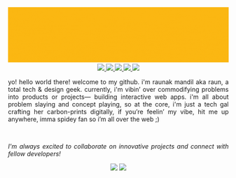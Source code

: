 <img src="https://github.com/raunnieo/raunnieo/blob/main/raunnieo.gif" alt="“hey, its raun here, welcome to my github” " title="“hey, its raun here, welcome to my github” "/>
<div align="justify">
<div align="center">
<a href="https://www.linkedin.com/in/raunakmandil">
<img src="https://img.shields.io/badge/Linkedin-%230d1117.svg?style=for-the-badge&logo=Linkedin&logoColor=%231DA1F2">
</a>
<a href="https://leetcode.com/u/raunnieo/">
<img src="https://img.shields.io/badge/LeetCode-%230d1117?style=for-the-badge&logo=LeetCode&logoColor=FFA116">
</a>
<a href="https://auth.geeksforgeeks.org/user/raunnieo">
<img src="https://img.shields.io/badge/GeeksforGeeks-%230d1117?style=for-the-badge&logo=geeksforgeeks&logoColor=298D46">
</a>
<a href="https://www.instagram.com/raunnieo">
<img src="https://img.shields.io/badge/Instagram-%230d1117.svg?style=for-the-badge&logo=Instagram&logoColor=%23E4405F">
</a>
<a href="https://www.youtube.com/@raunnieo">
<img src="https://img.shields.io/badge/YouTube-%230d1117?style=for-the-badge&logo=youtube&logoColor=FF0000">
</a>
</div>

<p>yo! hello world there! welcome to my github. i'm raunak mandil aka raun, a total tech & design geek. currently, i'm vibin’ over commodifying problems into products or projects— building interactive web apps. i'm all about problem slaying and concept playing, so at the core, i'm just a tech gal crafting her carbon-prints digitally, if you’re feelin’ my vibe, hit me up anywhere, imma spidey fan so i’m all over the web ;)</p>  

<p align="center"><img src="https://komarev.com/ghpvc/?username=raunnieo&style=flat-square&color=blue" alt=""></p>

<em>I'm always excited to collaborate on innovative projects and connect with fellow developers!</em>
<p align="center">
  <a href="mailto:raunak.raagee@gmail.com"><img src="https://img.shields.io/badge/Email-D14836?style=for-the-badge&logo=gmail&logoColor=white"/></a>
  <a href="https://www.linkedin.com/in/raunakmandil"><img src="https://img.shields.io/badge/LinkedIn-0077B5?style=for-the-badge&logo=linkedin&logoColor=white"/></a>
</p>
